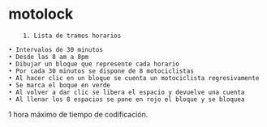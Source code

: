 # motolock

		1. Lista de tramos horarios
	
	• Intervalos de 30 minutos
	• Desde las 8 am a 8pm
	• Dibujar un bloque que represente cada horario
	• Por cada 30 minutos se dispone de 8 motociclistas
	• Al hacer clic en un bloque se cuenta un motociclista regresivamente
	• Se marca el boque en verde
	• Al volver a dar clic se libera el espacio y devuelve una cuenta
	• Al llenar los 8 espacios se pone en rojo el bloque y se bloquea
1 hora máximo de tiempo de codificación.
